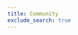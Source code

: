 ```yaml
---
title: Community
exclude_search: true
---
```


<!--add blocks of content here to add more sections to the community page -->
